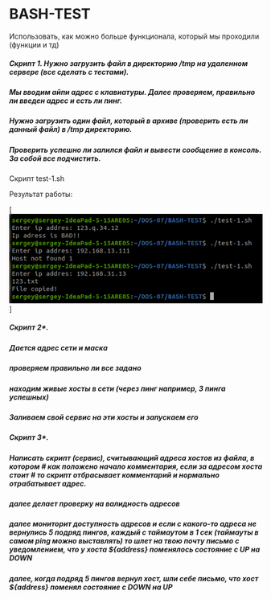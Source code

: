 # BASH-TEST
Использовать, как можно больше функционала, который мы проходили (функции и тд)

##### Скрипт 1.  Нужно загрузить файл в директорию /tmp на удаленном сервере (все сделать c тестами).
##### Мы вводим айпи адрес с клавиатуры. Далее проверяем, правильно ли введен адрес и есть ли пинг.
##### Нужно загрузить один файл, который в архиве (проверить есть ли данный файл) в /tmp директорию. 
##### Проверить успешно ли залился файл и вывести сообщение в консоль. За собой все подчистить.


 Скрипт test-1.sh

 Результат работы:


[![N|Solid](./Screenshot-Bashtest-1.png)]


##### Скрипт 2*. 
##### Дается адрес сети и маска
##### проверяем правильно ли все задано
##### находим живые хосты в сети (через пинг например, 3 пинга успешных)
##### Заливаем свой сервис на эти хосты и запускаем его

##### Скрипт 3*.
##### Написать скрипт (сервис), считывающий адреса хостов из файла, в котором # как положено начало комментария, если за адресом хоста стоит # то скрипт отбрасывает комментарий и нормально отрабатывает адрес.
##### далее делает проверку на валидность адресов
##### далее мониторит доступность адресов и если с какого-то адреса не вернулись 5 подряд пингов, каждый с таймаутом в 1 сек (таймауты в самом ping можно выставлять) то шлет на твою почту письмо с уведомлением, что у хоста ${address} поменялось состояние с UP на DOWN
##### далее, когда подряд 5 пингов вернул хост, шли себе письмо, что хост ${address} поменял состояние с DOWN на UP

